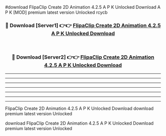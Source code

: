 #download FlipaClip Create 2D Animation 4.2.5 A P K Unlocked Download A P K [MOD] premium latest version Unlocked rcycb 



<div align="center">
<h3>🔴 Download [Server1] 👉👉 <a href="https://apkdownload1.web.app/">FlipaClip Create 2D Animation 4.2.5 A P K Unlocked Download</a></h3><br>

<h3>🔴 Download [Server2] 👉👉 <a href="https://apkdownload1.web.app/">FlipaClip Create 2D Animation 4.2.5 A P K Unlocked Download</a></h3>
</div>





----------------------------------------------------------

----------------------------------------------------------

----------------------------------------------------------

----------------------------------------------------------

----------------------------------------------------------

----------------------------------------------------------

----------------------------------------------------------

FlipaClip Create 2D Animation 4.2.5 A P K Unlocked Download download premium latest version Unlocked

download FlipaClip Create 2D Animation 4.2.5 A P K Unlocked Download premium latest version Unlocked
